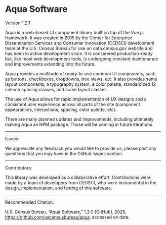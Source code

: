# Aqua Software

Version 1.2.1

Aqua is a web-based UI component library built on top of the Vue.js framework. It was created in 2019 by the Center for Enterprise Dissemination Services and Consumer Innovation (CEDSCI) development team at the U.S. Census Bureau for use on data.census.gov website and has been in active development since. It is considered production-ready but, like most web development tools, is undergoing constant maintenance and improvements extending into the future.

Aqua provides a multitude of ready-to-use common UI components, such as buttons, checkboxes, dropdowns, tree views, etc. It also provides some layout components, a typography system, a color palette, standardized 12 column spacing classes, and some layout classes.

The use of Aqua allows for rapid implementation of UX designs and a consistent user experience across all parts of the site (component appearances, interactions, spacing, color palette, etc).

There are many planned updates and improvements, including ultimately making Aqua an NPM package. Those will be coming in future iterations.

---

Issues:

We appreciate any feedback you would like to provide us; please post any questions that you may have in the GitHub issues section.

---

Contributors:

This library was developed as a collaborative effort. Contributions were made by a team of developers from CEDSCI, who were instrumental in the design, implementation, and testing of this software.

---

Recommended Citation:

U.S. Census Bureau, “Aqua Software,” 1.2.0 [GitHub], 2025, <https://github.com/uscensusbureau/aqua>, accessed on date.
